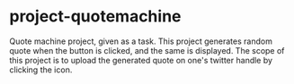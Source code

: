# project-quotemachine
Quote machine project, given as a task.
This project generates random quote when the button is clicked, and the same is displayed.
The scope of this project is to upload the generated quote on one's twitter handle by clicking the icon.
